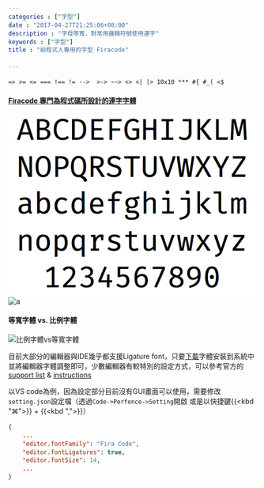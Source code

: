 ```yaml
---
categories : ["字型"]
date : "2017-04-27T21:25:06+08:00"
description : "字母等寬，對常用邏輯符號使用連字"
keywords : ["字型"]
title : "給程式人專用的字型 Firacode"

---
```



```
=> >= <= === !== != -->  >-> ~~> <> <| |> 10x10 *** #{ #_( <$
```
#### [Firacode 專門為程式碼所設計的連字字體](https://github.com/tonsky/FiraCode/blob/master/README.md)
![firacode](/image/firacode.png)
![a](https://github.com/tonsky/FiraCode/raw/master/showcases/all_ligatures.png)

#### 等寬字體  vs. 比例字體
![比例字體vs等寬字體](https://upload.wikimedia.org/wikipedia/commons/thumb/c/c5/Propvsmono.svg/220px-Propvsmono.svg.png)


目前大部分的編輯器與IDE幾乎都支援Ligature font，只要[下載](https://github.com/tonsky/FiraCode/releases)字體安裝到系統中並將編輯器字體調整即可，少數編輯器有較特別的設定方式，可以參考官方的[support list](https://github.com/tonsky/FiraCode/blob/master/README.md#editor-support) & [instructions](https://github.com/tonsky/FiraCode/wiki)

以VS code為例，因為設定部分目前沒有GUI畫面可以使用，需要修改`setting.json`設定檔（透過`Code->Perfence->Setting`開啟 或是以快捷鍵{{<kbd "⌘">}} + {{<kbd ",">}}）
```json
{
    ...
    "editor.fontFamily": "Fira Code",
    "editor.fontLigatures": true,
    "editor.fontSize": 14,
    ...
}
```
